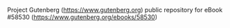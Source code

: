 Project Gutenberg (https://www.gutenberg.org) public repository for
eBook #58530 (https://www.gutenberg.org/ebooks/58530)
